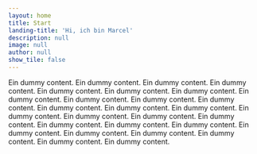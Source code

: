 ```yaml
---
layout: home
title: Start
landing-title: 'Hi, ich bin Marcel'
description: null
image: null
author: null
show_tile: false
---
```


Ein dummy content. Ein dummy content. Ein dummy content. Ein dummy content. Ein dummy content. Ein dummy content. Ein dummy content. Ein dummy content. Ein dummy content. Ein dummy content. Ein dummy content. Ein dummy content. Ein dummy content. Ein dummy content. Ein dummy content. Ein dummy content. Ein dummy content. Ein dummy content. Ein dummy content. Ein dummy content. Ein dummy content. Ein dummy content. Ein dummy content. Ein dummy content. Ein dummy content. Ein dummy content. Ein dummy content. 

